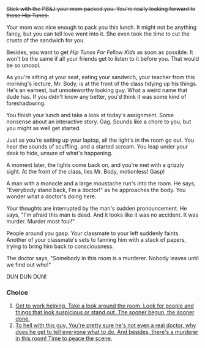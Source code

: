 ~~Stick with the PB&J your mom packed you. You're really looking forward to those Hip Tunes.~~

Your mom was nice enough to pack you this lunch. It might not be anything fancy, but you can tell love went into it. She even took the time to cut the crusts of the sandwich for you.

Besides, you want to get *Hip Tunes For Fellow Kids* as soon as possible. It won't be the same if all your friends get to listen to it before you. That would be so uncool.

As you're sitting at your seat, eating your sandwich, your teacher from this morning's lecture, Mr. Body, is at the front of the class tidying up his things. He's an earnest, but unnoteworthy looking guy. What a weird name that dude has. If you didn't know any better, you'd think it was some kind of foreshadowing.

You finish your lunch and take a look at today's assignment. Some nonsense about an interactive story. Gag. Sounds like a chore to you, but you might as well get started.

Just as you're setting up your laptop, all the light's in the room go out. You hear the sounds of scuffling, and a started scream. You leap under your desk to hide, unsure of what's happening.

A moment later, the lights come back on, and you're met with a grizzly sight. At the front of the class, lies Mr. Body, motionless! Gasp!

A man with a monocle and a large moustache run's into the room. He says, "Everybody stand back, I'm a doctor!" as he approaches the body. You wonder what a doctor's doing here.

Your thoughts are interrupted by the man's sudden pronouncement. He says, "I'm afraid this man is dead. And it looks like it was no accident. It was murder. Murder most foul!"

People around you gasp. Your classmate to your left suddenly faints. Another of your classmate's sets to fanning him with a stack of papers, trying to bring him back to consciousness.

The doctor says, "Somebody in this room is a murderer. Nobody leaves until we find out who!"

DUN DUN DUN!

### Choice

1. [Get to work helping. Take a look around the room. Look for people and things that look suspicious or stand out. The sooner begun, the sooner done.](2a.md)
1. [To hell with this guy. You're pretty sure he's not even a real doctor, why does he get to tell everyone what to do. And besides, there's a murderer in this room! Time to peace the scene.](2b.md)
